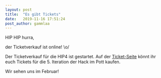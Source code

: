 ```yaml
---
layout: post
title:  "Es gibt Tickets"
date:   2019-11-16 17:51:24
post_author: gammlaa
---
```


HIP HIP hurra,

der Ticketverkauf ist online! \o/

Der Ticketverkauf für die HIP4 ist gestartet. Auf der [Ticket-Seite](https://tickets.hackimpott.de/hip/2020/) könnt ihr euch Tickets für die 5. Iteration der Hack im Pott kaufen.

Wir sehen uns im Februar!